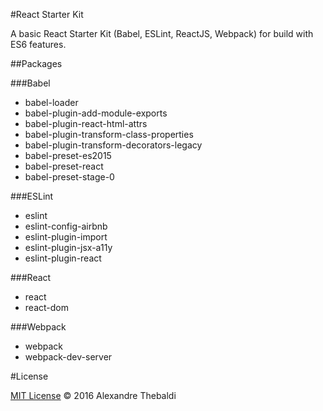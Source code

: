 #React Starter Kit

A basic React Starter Kit (Babel, ESLint, ReactJS, Webpack) for build with ES6 features.

##Packages

###Babel

* babel-loader
* babel-plugin-add-module-exports
* babel-plugin-react-html-attrs
* babel-plugin-transform-class-properties
* babel-plugin-transform-decorators-legacy
* babel-preset-es2015
* babel-preset-react
* babel-preset-stage-0

###ESLint
* eslint
* eslint-config-airbnb
* eslint-plugin-import
* eslint-plugin-jsx-a11y
* eslint-plugin-react

###React
* react
* react-dom

###Webpack
* webpack
* webpack-dev-server

#License

[MIT License](LICENSE) © 2016 Alexandre Thebaldi